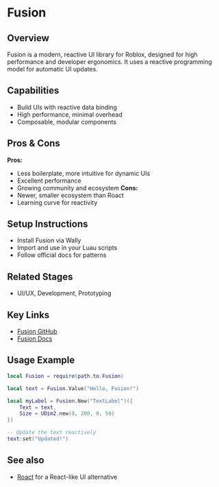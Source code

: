 # Fusion

## Overview
Fusion is a modern, reactive UI library for Roblox, designed for high performance and developer ergonomics. It uses a reactive programming model for automatic UI updates.

## Capabilities
- Build UIs with reactive data binding
- High performance, minimal overhead
- Composable, modular components

## Pros & Cons
**Pros:**
- Less boilerplate, more intuitive for dynamic UIs
- Excellent performance
- Growing community and ecosystem
**Cons:**
- Newer, smaller ecosystem than Roact
- Learning curve for reactivity

## Setup Instructions
- Install Fusion via Wally
- Import and use in your Luau scripts
- Follow official docs for patterns

## Related Stages
- UI/UX, Development, Prototyping 

## Key Links
- [Fusion GitHub](https://github.com/Elttob/Fusion)
- [Fusion Docs](https://elttob.uk/Fusion/) 

## Usage Example
```lua
local Fusion = require(path.to.Fusion)

local text = Fusion.Value("Hello, Fusion!")

local myLabel = Fusion.New("TextLabel")({
    Text = text,
    Size = UDim2.new(0, 200, 0, 50)
})

-- Update the text reactively
text:set("Updated!")
```

## See also
- [Roact](./Roact.md) for a React-like UI alternative 